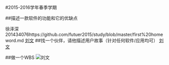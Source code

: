 #2015-2016学年春季学期
 
 
##描述一款软件的功能和它的优缺点

徐泽深201434076https://github.com/futuer2015/study/blob/master/first%20homeword.md
[刘文](https://github.com/dbfcb/software-2/blob/master/A%20few%20things%20about%20Mobile%20Banking%20Service.md)
##找一个伙伴，请他描述用户故事（针对任何软件/应用均可）
[刘文](https://github.com/dbfcb/software-2/blob/master/用户故事.md)

##做一个WBS
![刘文](https://cloud.githubusercontent.com/assets/14888667/11033798/3f30feac-8721-11e5-9a39-fd308332aced.png)

